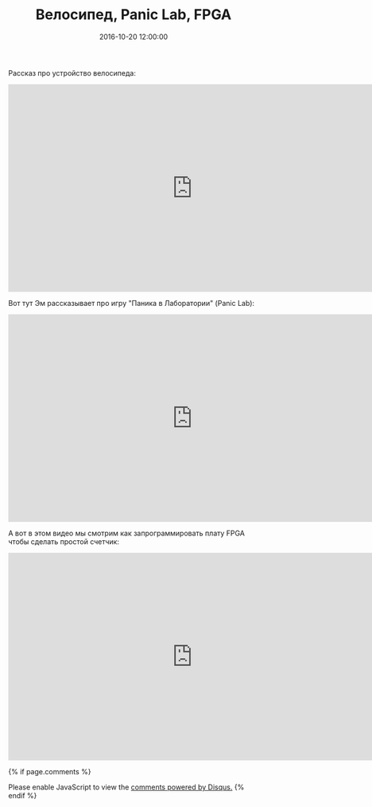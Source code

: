 ﻿---
layout: post
comments: true
title: "Велосипед, Panic Lab, FPGA"
date:   2016-10-20 12:00:00
categories: programming bike fpga video
---

Рассказ про устройство велосипеда:

<iframe width="740" height="417" src="http://www.youtube.com/embed/61NGuoGBYTs" frameborder="0" allowfullscreen></iframe>

Вот тут Эм рассказывает про игру "Паника в Лаборатории" (Panic Lab):

<iframe width="740" height="417" src="http://www.youtube.com/embed/HbD9wWfrczM" frameborder="0" allowfullscreen></iframe>

А вот в этом видео мы смотрим как запрограммировать плату FPGA чтобы сделать простой счетчик:

<iframe width="740" height="417" src="http://www.youtube.com/embed/VEk_okVpt10" frameborder="0" allowfullscreen></iframe>

{% if page.comments %}
<div id="disqus_thread"></div>
<script>
    /**
     *  RECOMMENDED CONFIGURATION VARIABLES: EDIT AND UNCOMMENT THE SECTION BELOW TO INSERT DYNAMIC VALUES FROM YOUR PLATFORM OR CMS.
     *  LEARN WHY DEFINING THESE VARIABLES IS IMPORTANT: https://disqus.com/admin/universalcode/#configuration-variables
     */
    /*
    var disqus_config = function () {
        this.page.url = PAGE_URL;  // Replace PAGE_URL with your page's canonical URL variable
        this.page.identifier = PAGE_IDENTIFIER; // Replace PAGE_IDENTIFIER with your page's unique identifier variable
    };
    */
    (function() {  // DON'T EDIT BELOW THIS LINE
        var d = document, s = d.createElement('script');
        
        s.src = '//matkrug.disqus.com/embed.js';
        
        s.setAttribute('data-timestamp', +new Date());
        (d.head || d.body).appendChild(s);
    })();
</script>
<noscript>Please enable JavaScript to view the <a href="https://disqus.com/?ref_noscript" rel="nofollow">comments powered by Disqus.</a></noscript>
{% endif %}